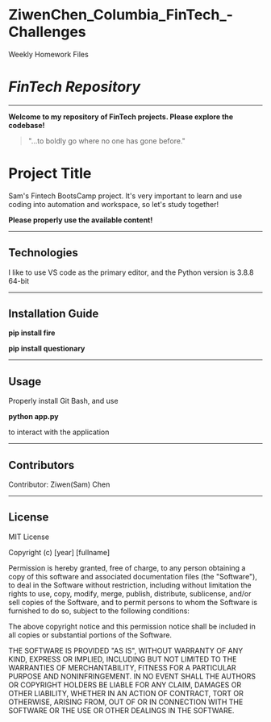 # ZiwenChen_Columbia_FinTech_-Challenges
Weekly Homework Files

# *FinTech Repository* 
---

**Welcome to my repository of FinTech projects. Please explore the codebase!**

> "...to boldly go where no one has gone before."

# Project Title

Sam's Fintech BootsCamp project. It's very important to learn and use coding into automation and workspace, so let's study together!

**Please properly use the available content!**


---

## Technologies

I like to use VS code as the primary editor, and the Python version is 3.8.8 64-bit

---

## Installation Guide

**pip install fire**

**pip install questionary**

---

## Usage

Properly install Git Bash, and use 

**python app.py** 

to interact with the application

---

## Contributors

Contributor: Ziwen(Sam) Chen

---

## License

MIT License

Copyright (c) [year] [fullname]

Permission is hereby granted, free of charge, to any person obtaining a copy
of this software and associated documentation files (the "Software"), to deal
in the Software without restriction, including without limitation the rights
to use, copy, modify, merge, publish, distribute, sublicense, and/or sell
copies of the Software, and to permit persons to whom the Software is
furnished to do so, subject to the following conditions:

The above copyright notice and this permission notice shall be included in all
copies or substantial portions of the Software.

THE SOFTWARE IS PROVIDED "AS IS", WITHOUT WARRANTY OF ANY KIND, EXPRESS OR
IMPLIED, INCLUDING BUT NOT LIMITED TO THE WARRANTIES OF MERCHANTABILITY,
FITNESS FOR A PARTICULAR PURPOSE AND NONINFRINGEMENT. IN NO EVENT SHALL THE
AUTHORS OR COPYRIGHT HOLDERS BE LIABLE FOR ANY CLAIM, DAMAGES OR OTHER
LIABILITY, WHETHER IN AN ACTION OF CONTRACT, TORT OR OTHERWISE, ARISING FROM,
OUT OF OR IN CONNECTION WITH THE SOFTWARE OR THE USE OR OTHER DEALINGS IN THE
SOFTWARE.
